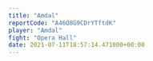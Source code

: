 ```yaml
---
title: "Amdal"
reportCode: "A46Q8G9CDrYTftdK"
player: "Amdal"
fight: "Opera Hall"
date: 2021-07-11T18:57:14.471000+00:00
---
```

